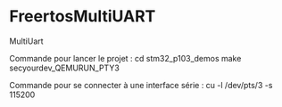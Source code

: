 # FreertosMultiUART
MultiUart

Commande pour lancer le projet :
  cd stm32_p103_demos
  make secyourdev_QEMURUN_PTY3

Commande pour se connecter à une interface série :
  cu -l /dev/pts/3 -s 115200
